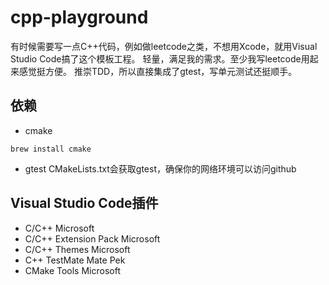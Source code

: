 # cpp-playground
 
有时候需要写一点C++代码，例如做leetcode之类，不想用Xcode，就用Visual Studio Code搞了这个模板工程。
轻量，满足我的需求。至少我写leetcode用起来感觉挺方便。
推崇TDD，所以直接集成了gtest，写单元测试还挺顺手。

## 依赖
* cmake
```
brew install cmake
```
* gtest
CMakeLists.txt会获取gtest，确保你的网络环境可以访问github

## Visual Studio Code插件
* C/C++ Microsoft
* C/C++ Extension Pack Microsoft
* C/C++ Themes Microsoft
* C++ TestMate Mate Pek
* CMake Tools Microsoft

